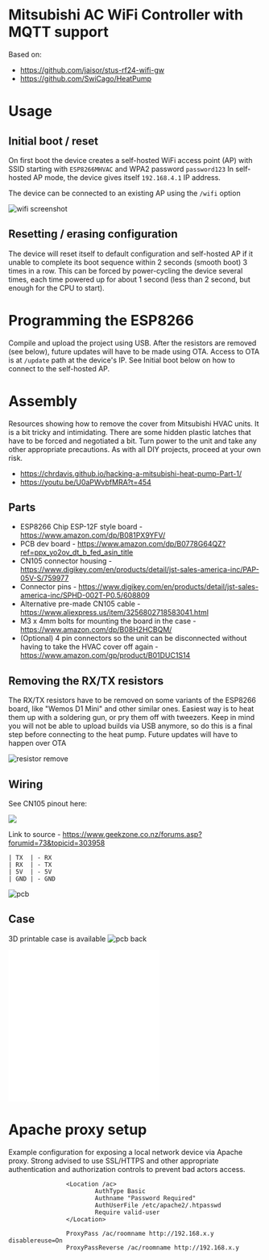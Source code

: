 # Mitsubishi AC WiFi Controller with MQTT support

Based on:
* https://github.com/jaisor/stus-rf24-wifi-gw
* https://github.com/SwiCago/HeatPump

# Usage

## Initial boot / reset

On first boot the device creates a self-hosted WiFi access point (AP) with SSID starting with `ESP8266MHVAC` and WPA2 password `password123`
In self-hosted AP mode, the device gives itself `192.168.4.1` IP address.

The device can be connected to an existing AP using the `/wifi` option

![wifi screenshot](assets/ss1.png)

## Resetting / erasing configuration

The device will reset itself to default configuration and self-hosted AP if it unable to complete its boot sequence within 2 seconds (smooth boot) 3 times in a row.
This can be forced by power-cycling the device several times, each time powered up for about 1 second (less than 2 second, but enough for the CPU to start). 

# Programming the ESP8266

Compile and upload the project using USB. After the resistors are removed (see below), future updates will have to be made using OTA. 
Access to OTA is at `/update` path at the device's IP. See Initial boot below on how to connect to the self-hosted AP.

# Assembly

Resources showing how to remove the cover from Mitsubishi HVAC units. It is a bit tricky and intimidating. There are some hidden plastic latches that have to be forced and negotiated a bit.
Turn power to the unit and take any other appropriate precautions. As with all DIY projects, proceed at your own risk. 

* https://chrdavis.github.io/hacking-a-mitsubishi-heat-pump-Part-1/
* https://youtu.be/U0aPWvbfMRA?t=454


## Parts

* ESP8266 Chip ESP-12F style board - https://www.amazon.com/dp/B081PX9YFV/
* PCB dev board - https://www.amazon.com/dp/B0778G64QZ?ref=ppx_yo2ov_dt_b_fed_asin_title
* CN105 connector housing - https://www.digikey.com/en/products/detail/jst-sales-america-inc/PAP-05V-S/759977
* Connector pins - https://www.digikey.com/en/products/detail/jst-sales-america-inc/SPHD-002T-P0.5/608809
* Alternative pre-made CN105 cable - https://www.aliexpress.us/item/3256802718583041.html
* M3 x 4mm bolts for mounting the board in the case - https://www.amazon.com/dp/B08H2HCBQM/
* (Optional) 4 pin connectors so the unit can be disconnected without having to take the HVAC cover off again - https://www.amazon.com/gp/product/B01DUC1S14

## Removing the RX/TX resistors

The RX/TX resistors have to be removed on some variants of the ESP8266 board, like "Wemos D1 Mini" and other similar ones.
Easiest way is to heat them up with a soldering gun, or pry them off with tweezers. 
Keep in mind you will not be able to upload builds via USB anymore, so do this is a final step before connecting to the heat pump.
Future updates will have to happen over OTA

![resistor remove](assets/resistor_remove.jpg)

## Wiring

See CN105 pinout here:

![](https://cdn.geekzone.co.nz/imagessubs/ab21de6046ee77f9188128506a7b3bba.jpg)

Link to source - https://www.geekzone.co.nz/forums.asp?forumid=73&topicid=303958

```
| TX  | - RX
| RX  | - TX
| 5V  | - 5V
| GND | - GND
```

![pcb](assets/5.jpg)


## Case

3D printable case is available
![pcb back](assets/8.jpg)

![case base](assets/HVACBoxBase.stl)
![case lid](assets/HVACBoxLid.stl)

# Apache proxy setup

Example configuration for exposing a local network device via Apache proxy. Strong advised to use SSL/HTTPS and other appropriate authentication and authorization controls to prevent bad actors access. 

```
                <Location /ac>
                        AuthType Basic
                        Authname "Password Required"
                        AuthUserFile /etc/apache2/.htpasswd
                        Require valid-user
                </Location>

                ProxyPass /ac/roomname http://192.168.x.y disablereuse=On
                ProxyPassReverse /ac/roomname http://192.168.x.y
```